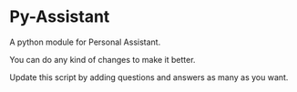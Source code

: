 # Py-Assistant
A python module for Personal Assistant.

You can do any kind of changes to make it better.

Update this script by adding questions and answers as many as you want.


